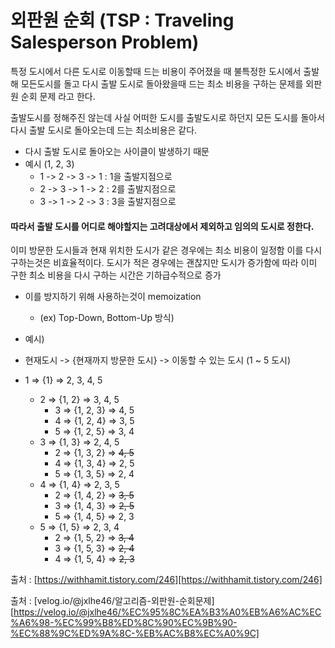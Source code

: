 # 외판원 순회 (TSP : Traveling Salesperson Problem)

특정 도시에서 다른 도시로 이동할때 드는 비용이 주어졌을 때 불특정한 도시에서 출발해 모든도시를 돌고 다시 출발 도시로 돌아왔을때 드는 최소 비용을 구하는 문제를 외판원 순회 문제 라고 한다.

출발도시를 정해주진 않는데 사실 어떠한 도시를 출발도시로 하던지 모든 도시를 돌아서 다시 출발 도시로 돌아오는데 드는 최소비용은 같다.
 - 다시 출발 도시로 돌아오는 사이클이 발생하기 때문
 - 예시 (1, 2, 3)
   - 1 -> 2 -> 3 -> 1 : 1을 출발지점으로
   - 2 -> 3 -> 1 -> 2 : 2를 출발지점으로
   - 3 -> 1 -> 2 -> 3 : 3을 출발지점으로

#### 따라서 출발 도시를 어디로 해야할지는 고려대상에서 제외하고 임의의 도시로 정한다.

이미 방문한 도시들과 현재 위치한 도시가 같은 경우에는 최소 비용이 일정함 이를 다시구하는것은 비효율적이다. 도시가 적은 경우에는 괜찮지만 도시가 증가함에 따라 이미 구한 최소 비용을 다시 구하는 시간은 기하급수적으로 증가
 - 이를 방지하기 위해 사용하는것이 memoization
   - (ex) Top-Down, Bottom-Up 방식)

 - 예시)
 - 현재도시 -> {현재까지 방문한 도시} -> 이동할 수 있는 도시 (1 ~ 5 도시)
 - 1 => {1} => 2, 3, 4, 5
   - 2 => {1, 2} => 3, 4, 5
      - 3 => {1, 2, 3} => 4, 5
      - 4 => {1, 2, 4} => 3, 5
      - 5 => {1, 2, 5} => 3, 4
   - 3 => {1, 3} => 2, 4, 5
      - 2 => {1, 3, 2} => ~~4, 5~~
      - 4 => {1, 3, 4} => 2, 5
      - 5 => {1, 3, 5} => 2, 4
   - 4 => {1, 4} => 2, 3, 5
      - 2 => {1, 4, 2} => ~~3, 5~~
      - 3 => {1, 4, 3} => ~~2, 5~~
      - 5 => {1, 4, 5} => 2, 3
   - 5 => {1, 5} => 2, 3, 4
     - 2 => {1, 5, 2} => ~~3, 4~~
     - 3 => {1, 5, 3} => ~~2, 4~~
     - 4 => {1, 5, 4} => ~~2, 3~~
 
출처 : [https://withhamit.tistory.com/246][https://withhamit.tistory.com/246]

출처 : [velog.io/@jxlhe46/알고리즘-외판원-순회문제][https://velog.io/@jxlhe46/%EC%95%8C%EA%B3%A0%EB%A6%AC%EC%A6%98-%EC%99%B8%ED%8C%90%EC%9B%90-%EC%88%9C%ED%9A%8C-%EB%AC%B8%EC%A0%9C]